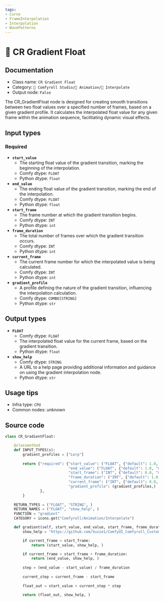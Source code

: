 ```yaml
---
tags:
- Curve
- FrameInterpolation
- Interpolation
- WavePatterns
---
```


# 🔢 CR Gradient Float
## Documentation
- Class name: `CR Gradient Float`
- Category: `🧩 Comfyroll Studio/🎥 Animation/🔢 Interpolate`
- Output node: `False`

The CR_GradientFloat node is designed for creating smooth transitions between two float values over a specified number of frames, based on a given gradient profile. It calculates the interpolated float value for any given frame within the animation sequence, facilitating dynamic visual effects.
## Input types
### Required
- **`start_value`**
    - The starting float value of the gradient transition, marking the beginning of the interpolation.
    - Comfy dtype: `FLOAT`
    - Python dtype: `float`
- **`end_value`**
    - The ending float value of the gradient transition, marking the end of the interpolation.
    - Comfy dtype: `FLOAT`
    - Python dtype: `float`
- **`start_frame`**
    - The frame number at which the gradient transition begins.
    - Comfy dtype: `INT`
    - Python dtype: `int`
- **`frame_duration`**
    - The total number of frames over which the gradient transition occurs.
    - Comfy dtype: `INT`
    - Python dtype: `int`
- **`current_frame`**
    - The current frame number for which the interpolated value is being calculated.
    - Comfy dtype: `INT`
    - Python dtype: `int`
- **`gradient_profile`**
    - A profile defining the nature of the gradient transition, influencing the interpolation calculation.
    - Comfy dtype: `COMBO[STRING]`
    - Python dtype: `str`
## Output types
- **`FLOAT`**
    - Comfy dtype: `FLOAT`
    - The interpolated float value for the current frame, based on the gradient transition.
    - Python dtype: `float`
- **`show_help`**
    - Comfy dtype: `STRING`
    - A URL to a help page providing additional information and guidance on using the gradient interpolation node.
    - Python dtype: `str`
## Usage tips
- Infra type: `CPU`
- Common nodes: unknown


## Source code
```python
class CR_GradientFloat:

    @classmethod
    def INPUT_TYPES(s):
        gradient_profiles = ["Lerp"]    
    
        return {"required": {"start_value": ("FLOAT", {"default": 1.0, "min": 0.0, "max": 9999.0, "step": 0.01,}),
                             "end_value": ("FLOAT", {"default": 1.0, "min": 0.0, "max": 9999.0, "step": 0.01,}),
                             "start_frame": ("INT", {"default": 0.0, "min": 0.0, "max": 9999.0, "step": 1.0,}),
                             "frame_duration": ("INT", {"default": 1.0, "min": 0.0, "max": 9999.0, "step": 1.0,}),
                             "current_frame": ("INT", {"default": 0.0, "min": 0.0, "max": 9999.0, "step": 1.0,}),
                             "gradient_profile": (gradient_profiles,)                              
                },
        }
    
    RETURN_TYPES = ("FLOAT", "STRING", )
    RETURN_NAMES = ("FLOAT", "show_help", )    
    FUNCTION = "gradient"
    CATEGORY = icons.get("Comfyroll/Animation/Interpolate")

    def gradient(self, start_value, end_value, start_frame, frame_duration, current_frame, gradient_profile):
        show_help = "https://github.com/Suzie1/ComfyUI_Comfyroll_CustomNodes/wiki/Interpolation-Nodes#cr-gradient-float"

        if current_frame < start_frame:
            return (start_value, show_help, )

        if current_frame > start_frame + frame_duration:
            return (end_value, show_help, )
            
        step = (end_value - start_value) / frame_duration
        
        current_step = current_frame - start_frame        
        
        float_out = start_value + current_step * step
        
        return (float_out, show_help, )

```
